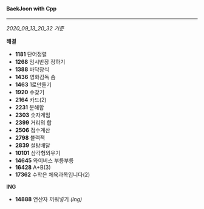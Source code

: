 #### BaekJoon with Cpp
___

*2020_09_13_20_32 기준*

**해결**

* __1181__ 단어정렬
* __1268__ 임시반장 정하기
* __1388__ 바닥장식
* __1436__ 영화감독 숌
* __1463__ 1로만들기
* __1920__ 수찾기
* __2164__ 카드(2)
* __2231__ 분해합
* __2303__ 숫자게임
* __2399__ 거리의 합
* __2506__ 점수계산
* __2798__ 블랙잭
* __2839__ 설탕배달
* __10101__ 삼각형외우기
* __14645__ 와이버스 부릉부릉
* __16428__ A+B(3)
* __17362__ 수학은 체육과목입니다(2)

**ING**

* __14888__ 연산자 끼워넣기 _(Ing)_